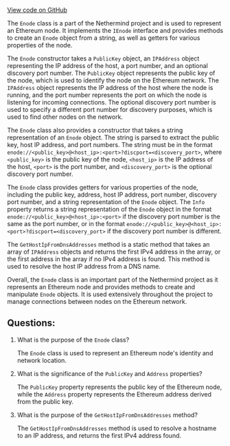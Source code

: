 [View code on GitHub](https://github.com/nethermindeth/nethermind/Nethermind.Config/Enode.cs)

The `Enode` class is a part of the Nethermind project and is used to represent an Ethereum node. It implements the `IEnode` interface and provides methods to create an `Enode` object from a string, as well as getters for various properties of the node.

The `Enode` constructor takes a `PublicKey` object, an `IPAddress` object representing the IP address of the host, a port number, and an optional discovery port number. The `PublicKey` object represents the public key of the node, which is used to identify the node on the Ethereum network. The `IPAddress` object represents the IP address of the host where the node is running, and the port number represents the port on which the node is listening for incoming connections. The optional discovery port number is used to specify a different port number for discovery purposes, which is used to find other nodes on the network.

The `Enode` class also provides a constructor that takes a string representation of an `Enode` object. The string is parsed to extract the public key, host IP address, and port numbers. The string must be in the format `enode://<public_key>@<host_ip>:<port>?discport=<discovery_port>`, where `<public_key>` is the public key of the node, `<host_ip>` is the IP address of the host, `<port>` is the port number, and `<discovery_port>` is the optional discovery port number.

The `Enode` class provides getters for various properties of the node, including the public key, address, host IP address, port number, discovery port number, and a string representation of the `Enode` object. The `Info` property returns a string representation of the `Enode` object in the format `enode://<public_key>@<host_ip>:<port>` if the discovery port number is the same as the port number, or in the format `enode://<public_key>@<host_ip>:<port>?discport=<discovery_port>` if the discovery port number is different.

The `GetHostIpFromDnsAddresses` method is a static method that takes an array of `IPAddress` objects and returns the first IPv4 address in the array, or the first address in the array if no IPv4 address is found. This method is used to resolve the host IP address from a DNS name.

Overall, the `Enode` class is an important part of the Nethermind project as it represents an Ethereum node and provides methods to create and manipulate `Enode` objects. It is used extensively throughout the project to manage connections between nodes on the Ethereum network.
## Questions: 
 1. What is the purpose of the `Enode` class?
    
    The `Enode` class is used to represent an Ethereum node's identity and network location.

2. What is the significance of the `PublicKey` and `Address` properties?
    
    The `PublicKey` property represents the public key of the Ethereum node, while the `Address` property represents the Ethereum address derived from the public key.

3. What is the purpose of the `GetHostIpFromDnsAddresses` method?
    
    The `GetHostIpFromDnsAddresses` method is used to resolve a hostname to an IP address, and returns the first IPv4 address found.